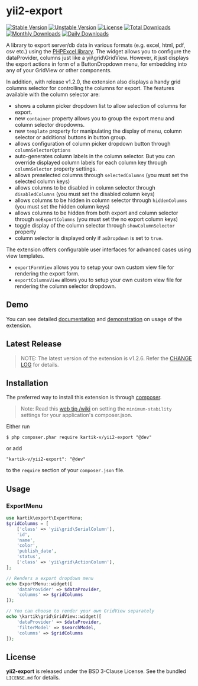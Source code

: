 yii2-export
===========

[![Stable Version](https://poser.pugx.org/kartik-v/yii2-export/v/stable)](https://packagist.org/packages/kartik-v/yii2-export)
[![Unstable Version](https://poser.pugx.org/kartik-v/yii2-export/v/unstable)](https://packagist.org/packages/kartik-v/yii2-export)
[![License](https://poser.pugx.org/kartik-v/yii2-export/license)](https://packagist.org/packages/kartik-v/yii2-export)
[![Total Downloads](https://poser.pugx.org/kartik-v/yii2-export/downloads)](https://packagist.org/packages/kartik-v/yii2-export)
[![Monthly Downloads](https://poser.pugx.org/kartik-v/yii2-export/d/monthly)](https://packagist.org/packages/kartik-v/yii2-export)
[![Daily Downloads](https://poser.pugx.org/kartik-v/yii2-export/d/daily)](https://packagist.org/packages/kartik-v/yii2-export)

A library to export server/db data in various formats (e.g. excel, html, pdf, csv etc.) using the [PHPExcel library](https://phpexcel.codeplex.com/). The widget allows you to configure the dataProvider, columns just like a yii\grid\GridView. However, it just displays the export actions in form of a ButtonDropdown menu, for embedding into any of your GridView or other components.

In addition, with release v1.2.0, the extension also displays a handy grid columns selector for controlling the columns for export. The features available with the column selector are:

- shows a column picker dropdown list to allow selection of columns for export.
- new `container` property allows you to group the export menu and column selector dropdowns.
- new `template` property for manipulating the display of menu, column selector or additional buttons in button group.
- allows configuration of column picker dropdown button through `columnSelectorOptions`
- auto-generates column labels in the column selector. But you can override displayed column labels for each column key through `columnSelector` property settings.
- allows preselected columns through `selectedColumns` (you must set the selected column keys)
- allows columns to be disabled in column selector through `disabledColumns` (you must set the disabled column keys)
- allows columns to be hidden in column selector through `hiddenColumns` (you must set the hidden column keys)
- allows columns to be hidden from both export and column selector through `noExportColumns` (you must set the no export column keys)
- toggle display of the column selector through `showColumnSelector` property
- column selector is displayed only if `asDropdown` is set to `true`.

The extension offers configurable user interfaces for advanced cases using view templates.

- `exportFormView` allows you to setup your own custom view file for rendering the export form.
- `exportColumnsView` allows you to setup your own custom view file for rendering the column selector dropdown.

## Demo
You can see detailed [documentation](http://demos.krajee.com/export) and [demonstration](http://demos.krajee.com/export-demo) on usage of the extension.

## Latest Release
>NOTE: The latest version of the extension is v1.2.6. Refer the [CHANGE LOG](https://github.com/kartik-v/yii2-export/blob/master/CHANGE.md) for details.

## Installation

The preferred way to install this extension is through [composer](http://getcomposer.org/download/).

> Note: Read this [web tip /wiki](http://webtips.krajee.com/setting-composer-minimum-stability-application/) on setting the `minimum-stability` settings for your application's composer.json.

Either run

```
$ php composer.phar require kartik-v/yii2-export "@dev"
```

or add

```
"kartik-v/yii2-export": "@dev"
```

to the `require` section of your `composer.json` file.

## Usage

### ExportMenu

```php
use kartik\export\ExportMenu;
$gridColumns = [
    ['class' => 'yii\grid\SerialColumn'],
    'id',
    'name',
    'color',
    'publish_date',
    'status',
    ['class' => 'yii\grid\ActionColumn'],
];

// Renders a export dropdown menu
echo ExportMenu::widget([
    'dataProvider' => $dataProvider,
    'columns' => $gridColumns
]);

// You can choose to render your own GridView separately
echo \kartik\grid\GridView::widget([
    'dataProvider' => $dataProvider,
    'filterModel' => $searchModel,
    'columns' => $gridColumns
]);
```

## License

**yii2-export** is released under the BSD 3-Clause License. See the bundled `LICENSE.md` for details.